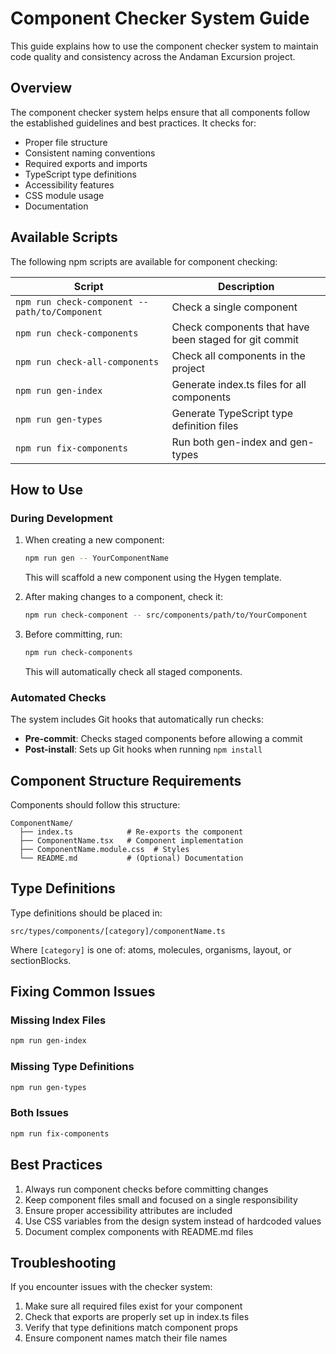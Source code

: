 # Component Checker System Guide

This guide explains how to use the component checker system to maintain code quality and consistency across the Andaman Excursion project.

## Overview

The component checker system helps ensure that all components follow the established guidelines and best practices. It checks for:

- Proper file structure
- Consistent naming conventions
- Required exports and imports
- TypeScript type definitions
- Accessibility features
- CSS module usage
- Documentation

## Available Scripts

The following npm scripts are available for component checking:

| Script                                         | Description                                           |
| ---------------------------------------------- | ----------------------------------------------------- |
| `npm run check-component -- path/to/Component` | Check a single component                              |
| `npm run check-components`                     | Check components that have been staged for git commit |
| `npm run check-all-components`                 | Check all components in the project                   |
| `npm run gen-index`                            | Generate index.ts files for all components            |
| `npm run gen-types`                            | Generate TypeScript type definition files             |
| `npm run fix-components`                       | Run both gen-index and gen-types                      |

## How to Use

### During Development

1. When creating a new component:

   ```bash
   npm run gen -- YourComponentName
   ```

   This will scaffold a new component using the Hygen template.

2. After making changes to a component, check it:

   ```bash
   npm run check-component -- src/components/path/to/YourComponent
   ```

3. Before committing, run:
   ```bash
   npm run check-components
   ```
   This will automatically check all staged components.

### Automated Checks

The system includes Git hooks that automatically run checks:

- **Pre-commit**: Checks staged components before allowing a commit
- **Post-install**: Sets up Git hooks when running `npm install`

## Component Structure Requirements

Components should follow this structure:

```
ComponentName/
  ├── index.ts            # Re-exports the component
  ├── ComponentName.tsx   # Component implementation
  ├── ComponentName.module.css  # Styles
  └── README.md           # (Optional) Documentation
```

## Type Definitions

Type definitions should be placed in:

```
src/types/components/[category]/componentName.ts
```

Where `[category]` is one of: atoms, molecules, organisms, layout, or sectionBlocks.

## Fixing Common Issues

### Missing Index Files

```bash
npm run gen-index
```

### Missing Type Definitions

```bash
npm run gen-types
```

### Both Issues

```bash
npm run fix-components
```

## Best Practices

1. Always run component checks before committing changes
2. Keep component files small and focused on a single responsibility
3. Ensure proper accessibility attributes are included
4. Use CSS variables from the design system instead of hardcoded values
5. Document complex components with README.md files

## Troubleshooting

If you encounter issues with the checker system:

1. Make sure all required files exist for your component
2. Check that exports are properly set up in index.ts files
3. Verify that type definitions match component props
4. Ensure component names match their file names
